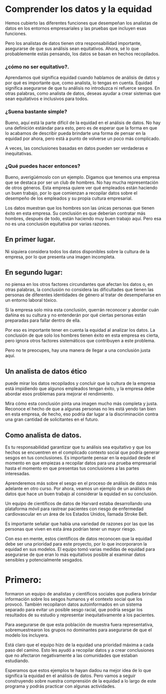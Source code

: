 # Comprender los datos y la equidad


Hemos cubierto las diferentes funciones que desempeñan los analistas de datos en los entornos empresariales y las pruebas
que incluyen esas funciones.

Pero los analistas de datos tienen otra responsabilidad importante, asegurarse de que sus análisis sean equitativos.
Ahora, sé lo que probablemente estás pensando, los datos se basan en hechos recopilados.

### ¿cómo no ser equitativo?.

Aprendamos qué significa equidad cuando hablamos de análisis de datos y por qué es importante que, como analista, lo tengas en cuenta.
Equidad significa asegurarse de que tu análisis no introduzca ni refuerce sesgos.
En otras palabras, como analista de datos, deseas ayudar a crear sistemas que sean equitativos e inclusivos para todos.

### ¿Suena bastante simple?

Bueno, aquí está la parte difícil de la equidad en el análisis de datos.
No hay una definición estándar para esto, pero es de esperar que la forma en que lo acabamos de describir pueda brindarte una forma de pensar en la equidad por ahora, pero está a punto de volverse un poco más complicado.

A veces, las conclusiones basadas en datos pueden ser verdaderas e inequitativas.

### ¿Qué puedes hacer entonces?

Bueno, averigüémoslo con un ejemplo.
Digamos que tenemos una empresa que se destaca por ser un club de hombres.
No hay mucha representación de otros géneros.
Esta empresa quiere ver qué empleados están haciendo un buen trabajo, por lo que comienzan a recopilar datos sobre el desempeño de los empleados y su propia cultura empresarial.

Los datos muestran que los hombres son las únicas personas que tienen éxito en esta empresa.
Su conclusión es que deberían contratar más hombres, después de todo, están haciendo muy buen trabajo aquí.
Pero esa no es una conclusión equitativa por varias razones.

## En primer lugar.

Ni siquiera considera todos los datos disponibles sobre la cultura de la empresa, por lo que presenta una imagen incompleta.

## En segundo lugar:
 no piensa en los otros factores circundantes que afectan los datos o, en otras palabras, la conclusión no considera
las dificultades que tienen las personas de diferentes identidades de género al tratar de desempeñarse en un entorno laboral tóxico.

Si la empresa solo mira esta conclusión, querrán reconocer y abordar cuán dañina es su cultura y no entenderán por qué
ciertas personas están preparadas para fallar dentro de ella.

Por eso es importante tener en cuenta la equidad al analizar los datos.
La conclusión de que solo los hombres tienen éxito en esta empresa es cierta, pero ignora otros factores sistemáticos que contribuyen a este problema.

Pero no te preocupes, hay una manera de llegar a una conclusión justa aquí.

## Un analista de datos ético

puede mirar los datos recopilados y concluir que la cultura de la empresa está impidiendo que algunos empleados tengan éxito,
y la empresa debe abordar esos problemas para mejorar el rendimiento.

Mira cómo esta conclusión pinta una imagen mucho más completa y justa.
Reconoce el hecho de que a algunas personas no les está yendo tan bien en esta empresa, de hecho, eso podría dar lugar a la
discriminación contra una gran cantidad de solicitantes en el futuro.

## Como analista de datos.

Es tu responsabilidad garantizar que tu análisis sea equitativo y que los hechos se encuentren en el complicado contexto social que podría generar sesgos en tus conclusiones.
Es importante pensar en la equidad desde el momento en que empiezas a recopilar datos para una prueba empresarial hasta el momento en que presentas
tus conclusiones a las partes interesadas.

Aprenderemos más sobre el sesgo en el proceso de análisis de datos más adelante en otro curso.
Por ahora,
 veamos un ejemplo de un análisis de datos que hace un buen trabajo al considerar la equidad en su conclusión.

Un equipo de científicos de datos de Harvard estaba desarrollando una plataforma móvil para rastrear pacientes con riesgo de enfermedad cardiovascular
en un área de los Estados Unidos, llamada Stroke Belt.

Es importante señalar que había una variedad de razones por las que las personas que viven en esta área podrían tener un mayor riesgo.

Con eso en mente, estos científicos de datos reconocen que la equidad debe ser una prioridad para este proyecto, por lo que incorporaron la equidad en sus modelos.
El equipo tomó varias medidas de equidad para asegurarse de que eran lo más equitativos posible al examinar datos sensibles y potencialmente sesgados.
# Primero:

formaron un equipo de analistas y científicos sociales que pudiera brindar información sobre los sesgos humanos y el contexto social que los provocó.
También recopilaron datos autoinformados en un sistema separado para evitar un posible sesgo racial, que podría sesgar los resultados de
su estudio y representar inequitativamente a los pacientes.

Para asegurarse de que esta población de muestra fuera representativa, sobremuestrearon los grupos no dominantes para asegurarse de que el modelo los incluyera.

Está claro que el equipo hizo de la equidad una prioridad máxima a cada paso del camino.
Esto les ayudó a recopilar datos y a crear conclusiones que no afectaron negativamente a las comunidades que estaban estudiando.

Esperamos que estos ejemplos te hayan dadou na mejor idea de lo que significa la equidad en el análisis de datos.
Pero vamos a seguir construyendo sobre nuestra comprensión de la equidad a lo largo de este programa y podrás practicar con algunas actividades. 